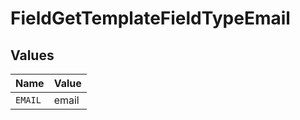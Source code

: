 # FieldGetTemplateFieldTypeEmail


## Values

| Name    | Value   |
| ------- | ------- |
| `EMAIL` | email   |